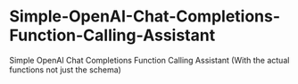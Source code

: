# Simple-OpenAI-Chat-Completions-Function-Calling-Assistant
Simple OpenAI Chat Completions Function Calling Assistant (With the actual functions not just the schema)
